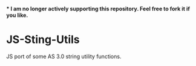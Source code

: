 **\* I am no longer actively supporting this repository. Feel free to fork it if you like.**

JS-Sting-Utils
==============

JS port of some AS 3.0 string utility functions.
